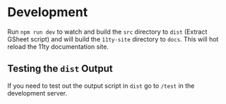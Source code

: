 # Development

Run `npm run dev` to watch and build the `src` directory to `dist` (Extract GSheet script) and will build the `11ty-site` directory to `docs`. This will hot reload the 11ty documentation site.

## Testing the `dist` Output

If you need to test out the output script in `dist` go to `/test` in the development server.